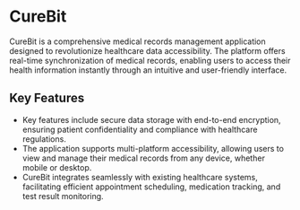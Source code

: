 # CureBit

CureBit is a comprehensive medical records management application designed to revolutionize healthcare data accessibility. 
The platform offers real-time synchronization of medical records, enabling users to access their health information instantly through an intuitive and user-friendly interface. 

<h2>Key Features</h2>

- Key features include secure data storage with end-to-end encryption, ensuring patient confidentiality and compliance with healthcare regulations. 
- The application supports multi-platform accessibility, allowing users to view and manage their medical records from any device, whether mobile or desktop. 
- CureBit integrates seamlessly with existing healthcare systems, facilitating efficient appointment scheduling, medication tracking, and test result monitoring. 



<!-- <a href="https://www.flaticon.com/free-icons/login" title="icons"></a> -->
